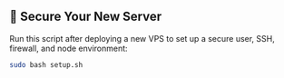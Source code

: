 ## 🚀 Secure Your New Server

Run this script after deploying a new VPS to set up a secure user, SSH, firewall, and node environment:

```bash
sudo bash setup.sh
